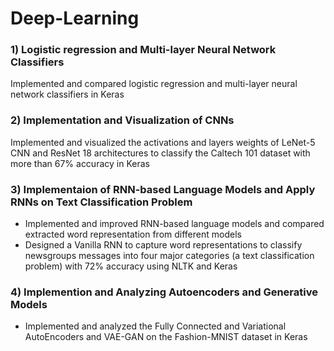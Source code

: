 # Deep-Learning

### 1) Logistic regression and Multi-layer Neural Network Classifiers
Implemented and compared logistic regression and multi-layer neural network classifiers in Keras

### 2) Implementation and Visualization of CNNs
Implemented and visualized the activations and layers weights of LeNet-5 CNN and ResNet 18 architectures to classify the Caltech 101 dataset with more than 67% accuracy in Keras

### 3) Implementaion of RNN-based Language Models and Apply RNNs on Text Classification Problem
- Implemented and improved RNN-based language models and compared extracted word representation from different models
- Designed a Vanilla RNN to capture word representations to classify newsgroups messages into four major categories (a text classification problem) with 72% accuracy using NLTK and Keras

### 4) Implemention and Analyzing Autoencoders and Generative Models
- Implemented and analyzed the Fully Connected and Variational AutoEncoders and VAE-GAN on the Fashion-MNIST dataset in Keras
